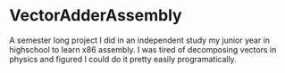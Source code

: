 # VectorAdderAssembly
A semester long project I did in an independent study my junior year in highschool to learn x86 assembly. 
I was tired of decomposing vectors in physics and figured I could do it pretty easily programatically.
